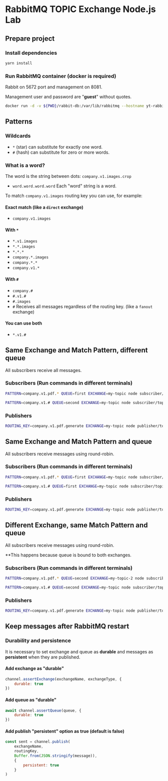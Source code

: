 # RabbitMQ TOPIC Exchange Node.js Lab

## Prepare project

### Install dependencies

```bash
yarn install
```

### Run RabbitMQ container (docker is required)

Rabbit on 5672 port and management on 8081.

Management user and password are "**guest**" without quotes.

```bash
docker run -d -v ${PWD}/rabbit-db:/var/lib/rabbitmq --hostname yt-rabbit -p 5672:5672 -p 8081:15672 --name yt-rabbit rabbitmq:3-management
```

## Patterns
### Wildcards
* `*` (star) can substitute for exactly one word.
* `#` (hash) can substitute for zero or more words.

### What is a word?
The word is the string between dots: `company.v1.images.crop`

* `word.word.word.word` Each "word" string is a word.

To match `company.v1.images` routing key you can use, for example:
#### Exact match (like a `direct` exchange)
* `company.v1.images`

#### With `*`
* `*.v1.images`
* `*.*.images`
* `*.*.*`
* `company.*.images`
* `company.*.*`
* `company.v1.*`

#### With `#`
* `company.#`
* `#.v1.#`
* `#.images`
* `#` Receives all messages regardless of the routing key.
  (like a `fanout` exchange)

#### You can use both
* `*.v1.#`

## Same Exchange and Match Pattern, different queue

All subscribers receive all messages.

### Subscribers (Run commands in different terminals)

```bash
PATTERN=company.v1.pdf.* QUEUE=first EXCHANGE=my-topic node subscriber/topic-exchange.js

PATTERN=company.v1.# QUEUE=second EXCHANGE=my-topic node subscriber/topic-exchange.js
```

### Publishers

```bash
ROUTING_KEY=company.v1.pdf.generate EXCHANGE=my-topic node publisher/topic-exchange.js
```

## Same Exchange and Match Pattern and queue

All subscribers receive messages using round-robin.

### Subscribers (Run commands in different terminals)

```bash
PATTERN=company.v1.pdf.* QUEUE=first EXCHANGE=my-topic node subscriber/topic-exchange.js

PATTERN=company.v1.# QUEUE=first EXCHANGE=my-topic node subscriber/topic-exchange.js
```

### Publishers

```bash
ROUTING_KEY=company.v1.pdf.generate EXCHANGE=my-topic node publisher/topic-exchange.js
```

## Different Exchange, same Match Pattern and queue

All subscribers receive messages using round-robin.

**This happens because queue is bound to both exchanges.

### Subscribers (Run commands in different terminals)

```bash
PATTERN=company.v1.pdf.* QUEUE=second EXCHANGE=my-topic-2 node subscriber/topic-exchange.js

PATTERN=company.v1.# QUEUE=second EXCHANGE=my-topic node subscriber/topic-exchange.js
```

### Publishers

```bash
ROUTING_KEY=company.v1.pdf.generate EXCHANGE=my-topic node publisher/topic-exchange.js
```

## Keep messages after RabbitMQ restart
### Durability and persistence
It is necessary to set exchange and queue as **durable** and messages
as **persistent** when they are published.
#### Add exchange as "durable"

```js
channel.assertExchange(exchangeName, exchangeType, {
    durable: true
})
```

#### Add queue as "durable"

```js
await channel.assertQueue(queue, {
    durable: true
})
```

#### Add publish "persistent" option as true (default is false)

```js
const sent = channel.publish(
    exchangeName,
    routingKey,
    Buffer.from(JSON.stringify(message)),
    {
        persistent: true
    }
)
```
